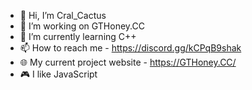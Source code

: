 - 👋 Hi, I’m Cral_Cactus
- 👀 I’m working on GTHoney.CC
- 🌱 I’m currently learning C++
- 📫 How to reach me - https://discord.gg/kCPqB9shak
- 🌐 My current project website - https://GTHoney.CC/
- 🎮 I like JavaScript
